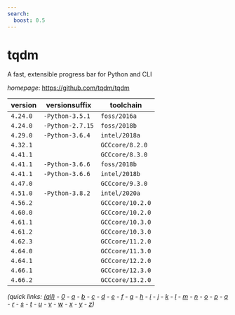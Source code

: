 ```yaml
---
search:
  boost: 0.5
---
```

# tqdm

A fast, extensible progress bar for Python and CLI

*homepage*: <https://github.com/tqdm/tqdm>

version | versionsuffix | toolchain
--------|---------------|----------
``4.24.0`` | ``-Python-3.5.1`` | ``foss/2016a``
``4.24.0`` | ``-Python-2.7.15`` | ``foss/2018b``
``4.29.0`` | ``-Python-3.6.4`` | ``intel/2018a``
``4.32.1`` |  | ``GCCcore/8.2.0``
``4.41.1`` |  | ``GCCcore/8.3.0``
``4.41.1`` | ``-Python-3.6.6`` | ``foss/2018b``
``4.41.1`` | ``-Python-3.6.6`` | ``intel/2018b``
``4.47.0`` |  | ``GCCcore/9.3.0``
``4.51.0`` | ``-Python-3.8.2`` | ``intel/2020a``
``4.56.2`` |  | ``GCCcore/10.2.0``
``4.60.0`` |  | ``GCCcore/10.2.0``
``4.61.1`` |  | ``GCCcore/10.3.0``
``4.61.2`` |  | ``GCCcore/10.3.0``
``4.62.3`` |  | ``GCCcore/11.2.0``
``4.64.0`` |  | ``GCCcore/11.3.0``
``4.64.1`` |  | ``GCCcore/12.2.0``
``4.66.1`` |  | ``GCCcore/12.3.0``
``4.66.2`` |  | ``GCCcore/13.2.0``


*(quick links: [(all)](../index.md) - [0](../0/index.md) - [a](../a/index.md) - [b](../b/index.md) - [c](../c/index.md) - [d](../d/index.md) - [e](../e/index.md) - [f](../f/index.md) - [g](../g/index.md) - [h](../h/index.md) - [i](../i/index.md) - [j](../j/index.md) - [k](../k/index.md) - [l](../l/index.md) - [m](../m/index.md) - [n](../n/index.md) - [o](../o/index.md) - [p](../p/index.md) - [q](../q/index.md) - [r](../r/index.md) - [s](../s/index.md) - [t](../t/index.md) - [u](../u/index.md) - [v](../v/index.md) - [w](../w/index.md) - [x](../x/index.md) - [y](../y/index.md) - [z](../z/index.md))*

